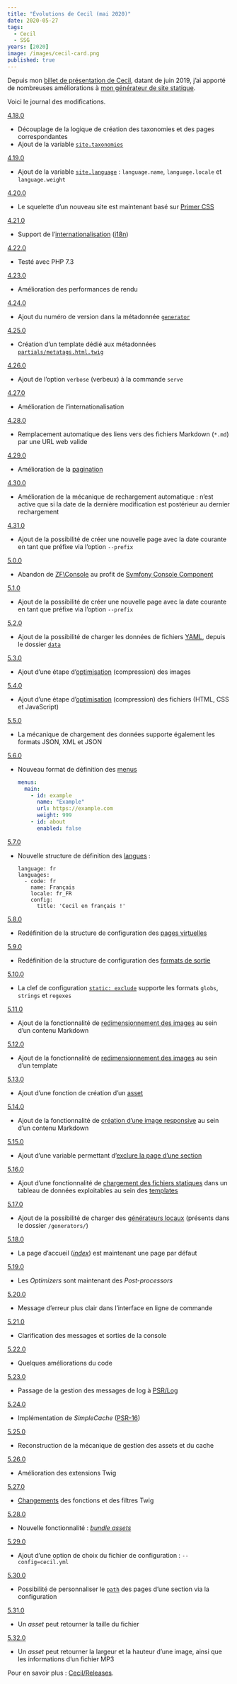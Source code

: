 ```yaml
---
title: "Évolutions de Cecil (mai 2020)"
date: 2020-05-27
tags:
  - Cecil
  - SSG
years: [2020]
image: /images/cecil-card.png
published: true
---
```

Depuis mon [billet de présentation de Cecil](/blog/cecil-mon-generateur-de-site-statique/), datant de juin 2019, j’ai apporté de nombreuses améliorations à [mon générateur de site statique](https://cecil.app/).

Voici le journal des modifications.
<!-- break -->
[4.18.0](https://github.com/Cecilapp/Cecil/releases/tag/4.18.0)

- Découplage de la logique de création des taxonomies et des pages correspondantes
- Ajout de la variable [`site.taxonomies`](https://cecil.app/documentation/templates/#site)

[4.19.0](https://github.com/Cecilapp/Cecil/releases/tag/4.19.0)

- Ajout de la variable [`site.language`](https://cecil.app/documentation/templates/#site-language) : `language.name`, `language.locale` et `language.weight`

[4.20.0](https://github.com/Cecilapp/Cecil/releases/tag/4.20.0)

- Le squelette d’un nouveau site est maintenant basé sur [Primer CSS](https://primer.style/css/)

[4.21.0](https://github.com/Cecilapp/Cecil/releases/tag/4.21.0)

- Support de l’[internationalisation](https://cecil.app/documentation/templates/#internationalization) ([i18n](https://fr.m.wikipedia.org/wiki/Internationalisation_(informatique)))

[4.22.0](https://github.com/Cecilapp/Cecil/releases/tag/4.22.0)

- Testé avec PHP 7.3

[4.23.0](https://github.com/Cecilapp/Cecil/releases/tag/4.23.0)

- Amélioration des performances de rendu

[4.24.0](https://github.com/Cecilapp/Cecil/releases/tag/4.24.0)

- Ajout du numéro de version dans la métadonnée [`generator`](https://github.com/Cecilapp/Cecil/blob/60b248c1b1d78f4d23836934bd0c539e1817e211/src/Renderer/Twig.php#L78)

[4.25.0](https://github.com/Cecilapp/Cecil/releases/tag/4.25.0)

- Création d’un template dédié aux métadonnées [`partials/metatags.html.twig`](https://github.com/Cecilapp/Cecil/blob/master/resources/layouts/partials/metatags.html.twig)

[4.26.0](https://github.com/Cecilapp/Cecil/releases/tag/4.26.0)

- Ajout de l’option `verbose` (verbeux) à la commande `serve`

[4.27.0](https://github.com/Cecilapp/Cecil/releases/tag/4.27.0)

- Amélioration de l’internationalisation

[4.28.0](https://github.com/Cecilapp/Cecil/releases/tag/4.28.0)

- Remplacement automatique des liens vers des fichiers Markdown (`*.md`) par une URL web valide

[4.29.0](https://github.com/Cecilapp/Cecil/releases/tag/4.29.0)

- Amélioration de la [pagination](https://cecil.app/documentation/templates/#page-pagination)

[4.30.0](https://github.com/Cecilapp/Cecil/releases/tag/4.30.0)

- Amélioration de la mécanique de rechargement automatique : n’est active que si la date de la dernière modification est postérieur au dernier rechargement

[4.31.0](https://github.com/Cecilapp/Cecil/releases/tag/4.31.0)

- Ajout de la possibilité de créer une nouvelle page avec la date courante en tant que préfixe via l’option `--prefix`

[5.0.0](https://github.com/Cecilapp/Cecil/releases/tag/5.0.0)

- Abandon de [ZF\Console](https://github.com/zfcampus/zf-console) au profit de [Symfony Console Component](https://symfony.com/doc/current/components/console.html)

[5.1.0](https://github.com/Cecilapp/Cecil/releases/tag/5.1.0)

- Ajout de la possibilité de créer une nouvelle page avec la date courante en tant que préfixe via l’option `--prefix`

[5.2.0](https://github.com/Cecilapp/Cecil/releases/tag/5.2.0)

- Ajout de la possibilité de charger les données de fichiers [YAML](https://fr.m.wikipedia.org/wiki/YAML), depuis le dossier [`data`](https://cecil.app/documentation/configuration/#data)

[5.3.0](https://github.com/Cecilapp/Cecil/releases/tag/5.3.0)

- Ajout d’une étape d’[optimisation](https://cecil.app/documentation/configuration/#postprocess) (compression) des images

[5.4.0](https://github.com/Cecilapp/Cecil/releases/tag/5.4.0)

- Ajout d’une étape d’[optimisation](https://cecil.app/documentation/configuration/#postprocess) (compression) des fichiers (HTML, CSS et JavaScript)

[5.5.0](https://github.com/Cecilapp/Cecil/releases/tag/5.5.0)

- La mécanique de chargement des données supporte également les formats JSON, XML et JSON

[5.6.0](https://github.com/Cecilapp/Cecil/releases/tag/5.6.0)

- Nouveau format de définition des [menus](https://cecil.app/documentation/configuration/#menus)

  ```yaml
  menus:
    main:
      - id: example
        name: "Example"
        url: https://example.com
        weight: 999
      - id: about
        enabled: false
  ```

[5.7.0](https://github.com/Cecilapp/Cecil/releases/tag/5.7.0)

- Nouvelle structure de définition des [langues](https://cecil.app/documentation/configuration/#languages) :

  ```
  language: fr
  languages:
    - code: fr
      name: Français
      locale: fr_FR
      config:
        title: 'Cecil en français !'
  ```

[5.8.0](https://github.com/Cecilapp/Cecil/releases/tag/5.8.0)

- Redéfinition de la structure de configuration des [pages virtuelles](https://cecil.app/documentation/configuration/#virtualpages)

[5.9.0](https://github.com/Cecilapp/Cecil/releases/tag/5.9.0)

- Redéfinition de la structure de configuration des [formats de sortie](https://cecil.app/documentation/configuration/#output)

[5.10.0](https://github.com/Cecilapp/Cecil/releases/tag/5.10.0)

- La clef de configuration [`static: exclude`](https://cecil.app/documentation/configuration/#static) supporte les formats `globs`, `strings` et `regexes`

[5.11.0](https://github.com/Cecilapp/Cecil/releases/tag/5.11.0)

- Ajout de la fonctionnalité de [redimensionnement des images](https://cecil.app/documentation/content/#images) au sein d’un contenu Markdown

[5.12.0](https://github.com/Cecilapp/Cecil/releases/tag/5.12.0)

- Ajout de la fonctionnalité de [redimensionnement des images](https://cecil.app/documentation/templates/#resize) au sein d’un template

[5.13.0](https://github.com/Cecilapp/Cecil/releases/tag/5.13.0)

- Ajout d’une fonction de création d’un [asset](https://cecil.app/documentation/templates/#asset)

[5.14.0](https://github.com/Cecilapp/Cecil/releases/tag/5.14.0)

- Ajout de la fonctionnalité de [création d’une image responsive](https://cecil.app/documentation/content/#images) au sein d’un contenu Markdown

[5.15.0](https://github.com/Cecilapp/Cecil/releases/tag/5.15.0)

- Ajout d’une variable permettant d’[exclure la page d’une section](https://cecil.app/documentation/content/#exclude)

[5.16.0](https://github.com/Cecilapp/Cecil/releases/tag/5.16.0)

- Ajout d’une fonctionnalité de [chargement des fichiers statiques](https://cecil.app/documentation/configuration/#static) dans un tableau de données exploitables au sein des [templates](https://cecil.app/documentation/templates/#site-static)

[5.17.0](https://github.com/Cecilapp/Cecil/releases/tag/5.17.0)

- Ajout de la possibilité de charger des [générateurs locaux](https://github.com/Cecilapp/Cecil/blob/fd1e5712930eb311e2a02ea5ffd45f92a84aa1d1/src/Step/PagesGenerate.php#L38) (présents dans le dossier `/generators/`)

[5.18.0](https://github.com/Cecilapp/Cecil/releases/tag/5.18.0)

- La page d’accueil ([*index*](https://github.com/Cecilapp/Cecil/blob/88d9df724a02bdc301a5dccaac8456bf0a07ffac/config/default.php#L115)) est maintenant une page par défaut

[5.19.0](https://github.com/Cecilapp/Cecil/releases/tag/5.19.0)

- Les *Optimizers* sont maintenant des *Post-processors*

[5.20.0](https://github.com/Cecilapp/Cecil/releases/tag/5.20.0)

- Message d’erreur plus clair dans l’interface en ligne de commande

[5.21.0](https://github.com/Cecilapp/Cecil/releases/tag/5.21.0)

- Clarification des messages et sorties de la console

[5.22.0](https://github.com/Cecilapp/Cecil/releases/tag/5.22.0)

- Quelques améliorations du code

[5.23.0](https://github.com/Cecilapp/Cecil/releases/tag/5.23.0)

- Passage de la gestion des messages de log à [PSR/Log](PSR/Log)

[5.24.0](https://github.com/Cecilapp/Cecil/releases/tag/5.24.0)

- Implémentation de *SimpleCache* ([PSR-16](https://www.php-fig.org/psr/psr-16/))

[5.25.0](https://github.com/Cecilapp/Cecil/releases/tag/5.25.0)

- Reconstruction de la mécanique de gestion des assets et du cache

[5.26.0](https://github.com/Cecilapp/Cecil/releases/tag/5.26.0)

- Amélioration des extensions Twig

[5.27.0](https://github.com/Cecilapp/Cecil/releases/tag/5.27.0)

- [Changements](https://github.com/Cecilapp/Cecil/pull/786) des fonctions et des filtres Twig

[5.28.0](https://github.com/Cecilapp/Cecil/releases/tag/5.28.0)

- Nouvelle fonctionnalité : [_bundle assets_](https://cecil.app/documentation/templates/#asset)

[5.29.0](https://github.com/Cecilapp/Cecil/releases/tag/5.29.0)

- Ajout d’une option de choix du fichier de configuration : `--config=cecil.yml`

[5.30.0](https://github.com/Cecilapp/Cecil/releases/tag/5.30.0)

- Possibilité de personnaliser le [`path`](https://cecil.app/documentation/configuration/#paths) des pages d’une section via la configuration

[5.31.0](https://github.com/Cecilapp/Cecil/releases/tag/5.31.0)

- Un *asset* peut retourner la taille du fichier

[5.32.0](https://github.com/Cecilapp/Cecil/releases/tag/5.32.0)

- Un *asset* peut retourner la largeur et la hauteur d’une image, ainsi que les informations d’un fichier MP3

Pour en savoir plus : [Cecil/Releases](https://github.com/cecilapp/cecil/releases).
